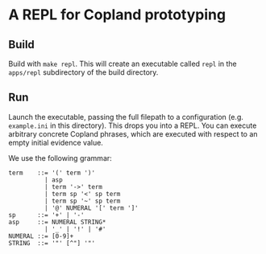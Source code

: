 # A REPL for Copland prototyping

## Build
Build with `make repl`. This will create an executable called `repl` in the `apps/repl` subdirectory of the build directory.

## Run
Launch the executable, passing the full filepath to a configuration (e.g. `example.ini` in this directory). This drops you into a REPL.
You can execute arbitrary concrete Copland phrases, which are executed with respect to an empty initial evidence value.

We use the following grammar:
```
term    ::= '(' term ')'
          | asp
          | term '->' term 
          | term sp '<' sp term
          | term sp '~' sp term
          | '@' NUMERAL '[' term ']'
sp      ::= '+' | '-'
asp     ::= NUMERAL STRING*
          | '_' | '!' | '#'
NUMERAL ::= [0-9]+
STRING  ::= '"' [^"] '"'
```